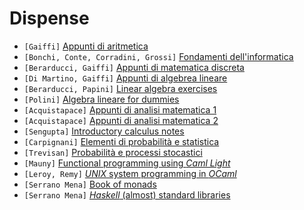 # Dispense

- `[Gaiffi]` [Appunti di aritmetica]()
- `[Bonchi, Conte, Corradini, Grossi]` [Fondamenti dell'informatica]()
- `[Berarducci, Gaiffi]` [Appunti di matematica discreta]()
- `[Di Martino, Gaiffi]` [Appunti di algebrea lineare]()
- `[Berarducci, Papini]` [Linear algebra exercises]()
- `[Polini]` [Algebra lineare for dummies]()
- `[Acquistapace]` [Appunti di analisi matematica 1]()
- `[Acquistapace]` [Appunti di analisi matematica 2]()
- `[Sengupta]` [Introductory calculus notes]()
- `[Carpignani]` [Elementi di probabilità e statistica]()
- `[Trevisan]` [Probabilità e processi stocastici]()
- `[Mauny]` [Functional programming using *Caml Light*]()
- `[Leroy, Remy]` [*UNIX* system programming in *OCaml*]()
- `[Serrano Mena]` [Book of monads]()
- `[Serrano Mena]` [*Haskell* (almost) standard libraries]()
